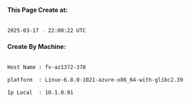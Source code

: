 
   
#### This Page Create at:

```bash

2025-03-17 - 22:00:22 UTC

```

#### Create By Machine:

```bash

Host Name : fv-az1372-378

platform  : Linux-6.8.0-1021-azure-x86_64-with-glibc2.39

Ip Local  : 10.1.0.91

```


